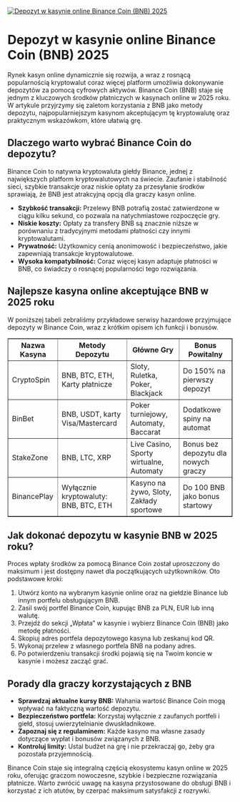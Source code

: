 [![Depozyt w kasynie online Binance Coin (BNB) 2025](https://123-caf.pages.dev/gitsignup.png)](https://vrmoo.ru/Bt82HjjY)

<h1>Depozyt w kasynie online Binance Coin (BNB) 2025</h1> <p>Rynek kasyn online dynamicznie się rozwija, a wraz z rosnącą popularnością kryptowalut coraz więcej platform umożliwia dokonywanie depozytów za pomocą cyfrowych aktywów. Binance Coin (BNB) staje się jednym z kluczowych środków płatniczych w kasynach online w 2025 roku. W artykule przyjrzymy się zaletom korzystania z BNB jako metody depozytu, najpopularniejszym kasynom akceptującym tę kryptowalutę oraz praktycznym wskazówkom, które ułatwią grę.</p>  <h2>Dlaczego warto wybrać Binance Coin do depozytu?</h2> <p>Binance Coin to natywna kryptowaluta giełdy Binance, jednej z największych platform kryptowalutowych na świecie. Zaufanie i stabilność sieci, szybkie transakcje oraz niskie opłaty za przesyłanie środków sprawiają, że BNB jest atrakcyjną opcją dla graczy kasyn online.</p> <ul>   <li><strong>Szybkość transakcji:</strong> Przelewy BNB potrafią zostać zatwierdzone w ciągu kilku sekund, co pozwala na natychmiastowe rozpoczęcie gry.</li>   <li><strong>Niskie koszty:</strong> Opłaty za transfery BNB są znacznie niższe w porównaniu z tradycyjnymi metodami płatności czy innymi kryptowalutami.</li>   <li><strong>Prywatność:</strong> Użytkownicy cenią anonimowość i bezpieczeństwo, jakie zapewniają transakcje kryptowalutowe.</li>   <li><strong>Wysoka kompatybilność:</strong> Coraz więcej kasyn adaptuje płatności w BNB, co świadczy o rosnącej popularności tego rozwiązania.</li> </ul>  <h2>Najlepsze kasyna online akceptujące BNB w 2025 roku</h2> <p>W poniższej tabeli zebraliśmy przykładowe serwisy hazardowe przyjmujące depozyty w Binance Coin, wraz z krótkim opisem ich funkcji i bonusów.</p> <table border="1" cellspacing="0" cellpadding="8">   <thead>     <tr>       <th>Nazwa Kasyna</th>       <th>Metody Depozytu</th>       <th>Główne Gry</th>       <th>Bonus Powitalny</th>     </tr>   </thead>   <tbody>     <tr>       <td>CryptoSpin</td>       <td>BNB, BTC, ETH, Karty płatnicze</td>       <td>Sloty, Ruletka, Poker, Blackjack</td>       <td>Do 150% na pierwszy depozyt</td>     </tr>     <tr>       <td>BinBet</td>       <td>BNB, USDT, karty Visa/Mastercard</td>       <td>Poker turniejowy, Automaty, Baccarat</td>       <td>Dodatkowe spiny na automat</td>     </tr>     <tr>       <td>StakeZone</td>       <td>BNB, LTC, XRP</td>       <td>Live Casino, Sporty wirtualne, Automaty</td>       <td>Bonus bez depozytu dla nowych graczy</td>     </tr>     <tr>       <td>BinancePlay</td>       <td>Wyłącznie kryptowaluty: BNB, BTC, ETH</td>       <td>Kasyno na żywo, Sloty, Zakłady sportowe</td>       <td>Do 100 BNB jako bonus startowy</td>     </tr>   </tbody> </table>  <h2>Jak dokonać depozytu w kasynie BNB w 2025 roku?</h2> <p>Proces wpłaty środków za pomocą Binance Coin został uproszczony do maksimum i jest dostępny nawet dla początkujących użytkowników. Oto podstawowe kroki:</p> <ol>   <li>Utwórz konto na wybranym kasynie online oraz na giełdzie Binance lub innym portfelu obsługującym BNB.</li>   <li>Zasil swój portfel Binance Coin, kupując BNB za PLN, EUR lub inną walutę.</li>   <li>Przejdź do sekcji „Wpłata” w kasynie i wybierz Binance Coin (BNB) jako metodę płatności.</li>   <li>Skopiuj adres portfela depozytowego kasyna lub zeskanuj kod QR.</li>   <li>Wykonaj przelew z własnego portfela BNB na podany adres.</li>   <li>Po potwierdzeniu transakcji środki pojawią się na Twoim koncie w kasynie i możesz zacząć grać.</li> </ol>  <h2>Porady dla graczy korzystających z BNB</h2> <ul>   <li><strong>Sprawdzaj aktualne kursy BNB:</strong> Wahania wartość Binance Coin mogą wpływać na faktyczną wartość depozytu.</li>   <li><strong>Bezpieczeństwo portfela:</strong> Korzystaj wyłącznie z zaufanych portfeli i giełd, stosuj uwierzytelnianie dwuskładnikowe.</li>   <li><strong>Zapoznaj się z regulaminem:</strong> Każde kasyno ma własne zasady dotyczące wypłat i bonusów związanych z BNB.</li>   <li><strong>Kontroluj limity:</strong> Ustal budżet na grę i nie przekraczaj go, żeby gra pozostała przyjemnością.</li> </ul>  <p>Binance Coin staje się integralną częścią ekosystemu kasyn online w 2025 roku, oferując graczom nowoczesne, szybkie i bezpieczne rozwiązania płatnicze. Warto zwrócić uwagę na kasyna przystosowane do obsługi BNB i korzystać z ich atutów, by czerpać maksimum satysfakcji z rozrywki.</p>